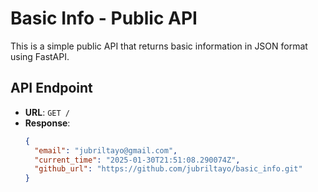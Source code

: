 # Basic Info - Public API

This is a simple public API that returns basic information in JSON format using FastAPI.

## API Endpoint
- **URL**: `GET /`
- **Response**:
  ```json
  {
    "email": "jubriltayo@gmail.com",
    "current_time": "2025-01-30T21:51:08.290074Z",
    "github_url": "https://github.com/jubriltayo/basic_info.git"
  }